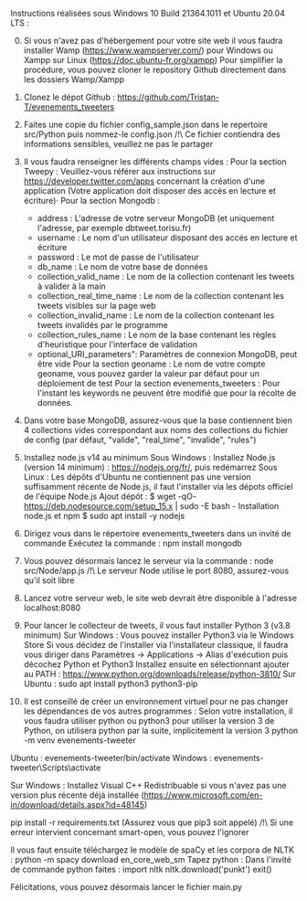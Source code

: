 Instructions réalisées sous Windows 10 Build 21364.1011 et Ubuntu 20.04 LTS :

0. Si vous n'avez pas d'hébergement pour votre site web il vous faudra installer Wamp (https://www.wampserver.com/) pour Windows ou Xampp sur Linux (https://doc.ubuntu-fr.org/xampp)
Pour simplifier la procédure, vous pouvez cloner le repository Github directement dans les dossiers Wamp/Xampp

1. Clonez le dépot Github : https://github.com/Tristan-T/evenements_tweeters
 
2. Faites une copie du fichier config_sample.json dans le repertoire src/Python puis nommez-le config.json
/!\ Ce fichier contiendra des informations sensibles, veuillez ne pas le partager

3. Il vous faudra renseigner les différents champs vides :
Pour la section Tweepy : Veuillez-vous référer aux instructions sur https://developer.twitter.com/apps concernant la création d'une application (Votre application doit disposer des accés en lecture et écriture)·
Pour la section Mongodb :
	- address : L'adresse de votre serveur MongoDB (et uniquement l'adresse, par exemple dbtweet.torisu.fr)
	- username : Le nom d'un utilisateur disposant des accés en lecture et écriture
	- password : Le mot de passe de l'utilisateur
	- db_name : Le nom de votre base de données
	- collection_valid_name : Le nom de la collection contenant les tweets à valider à la main
    - collection_real_time_name : Le nom de la collection contenant les tweets visibles sur la page web
	- collection_invalid_name : Le nom de la collection contenant les tweets invalidés par le programme
    - collection_rules_name : Le nom de la base contenant les règles d'heuristique pour l'interface de validation
    - optional_URI_parameters": Paramètres de connexion MongoDB, peut être vide
Pour la section geoname : Le nom de votre compte geoname, vous pouvez garder la valeur par défaut pour un déploiement de test
Pour la section evenements_tweeters : Pour l'instant les keywords ne peuvent être modifié que pour la récolte de données.

4. Dans votre base MongoDB, assurez-vous que la base contiennent bien 4 collections vides correspondant aux noms des collections du fichier de config (par défaut, "valide", "real_time", "invalide", "rules")

5. Installez node.js v14 au minimum
Sous Windows : Installez Node.js (version 14 minimum) : https://nodejs.org/fr/, puis redémarrez
Sous Linux : Les dépôts d'Ubuntu ne contiennent pas une version suffisamment récente de Node.js, il faut l'installer via les dépots officiel de l'équipe Node.js
Ajout dépôt :
$ wget -qO- https://deb.nodesource.com/setup_15.x | sudo -E bash -
Installation node.js et npm
$ sudo apt install -y nodejs

6. Dirigez vous dans le répertoire evenements_tweeters dans un invité de commande
Exécutez la commande :
npm install mongodb

7. Vous pouvez désormais lancez le serveur via la commande : 
node src/Node/app.js
/!\ Le serveur Node utilise le port 8080, assurez-vous qu'il soit libre

8. Lancez votre serveur web, le site web devrait être disponible à l'adresse localhost:8080

9. Pour lancer le collecteur de tweets, il vous faut installer Python 3 (v3.8 minimum)
Sur Windows : Vous pouvez installer Python3 via le Windows Store
Si vous décidez de l'installer via l'installateur classique, il faudra vous diriger dans Paramètres -> Applications -> Alias d'exécution puis décochez Python et Python3
Installez ensuite en sélectionnant ajouter au PATH : https://www.python.org/downloads/release/python-3810/
Sur Ubuntu : sudo apt install python3 python3-pip

10. Il est conseillé de créer un environnement virtuel pour ne pas changer les dépendances de vos autres programmes :
Selon votre installation, il vous faudra utiliser python ou python3 pour utiliser la version 3 de Python, on utilisera python par la suite, implicitement la version 3
python -m venv evenements-tweeter

Ubuntu :
evenements-tweeter/bin/activate
Windows :
evenements-tweeter\Scripts\activate

Sur Windows :
Installez Visual C++ Redistribuable si vous n'avez pas une version plus récente déjà installée (https://www.microsoft.com/en-in/download/details.aspx?id=48145)

pip install -r requirements.txt (Assurez vous que pip3 soit appelé)
/!\ Si une erreur intervient concernant smart-open, vous pouvez l'ignorer

Il vous faut ensuite téléchargez le modèle de spaCy et les corpora de NLTK :
python -m spacy download en_core_web_sm
Tapez python :
Dans l'invité de commande python faites :
import nltk
nltk.download('punkt')
exit()

Félicitations, vous pouvez désormais lancer le fichier main.py
